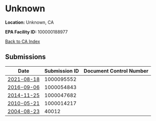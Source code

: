 # Unknown

**Location:** Unknown, CA

**EPA Facility ID:** 100000188977

[Back to CA Index](../../index.md)

## Submissions

| Date | Submission ID | Document Control Number |
|------|--------------|-------------------------|
| [2021-08-18](submissions/1000095552.md) | 1000095552 |  |
| [2016-09-06](submissions/1000054843.md) | 1000054843 |  |
| [2014-11-25](submissions/1000047682.md) | 1000047682 |  |
| [2010-05-21](submissions/1000014217.md) | 1000014217 |  |
| [2004-08-23](submissions/40012.md) | 40012 |  |

